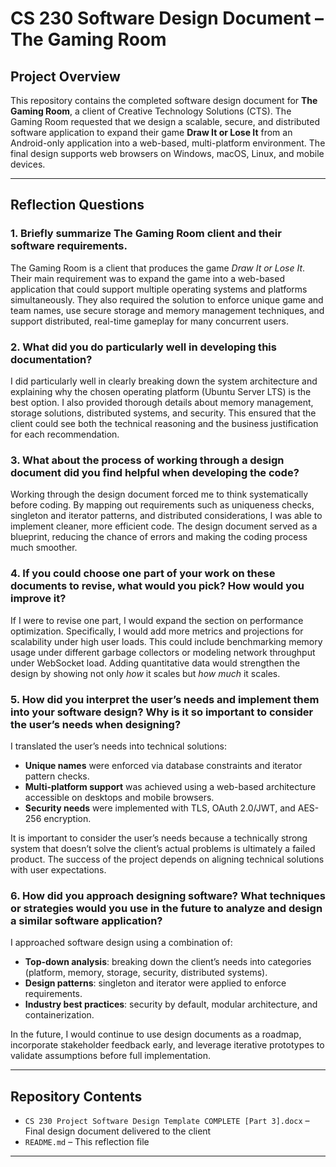 # CS 230 Software Design Document – The Gaming Room

## Project Overview
This repository contains the completed software design document for **The Gaming Room**, a client of Creative Technology Solutions (CTS). The Gaming Room requested that we design a scalable, secure, and distributed software application to expand their game **Draw It or Lose It** from an Android-only application into a web-based, multi-platform environment. The final design supports web browsers on Windows, macOS, Linux, and mobile devices.

---

## Reflection Questions

### 1. Briefly summarize The Gaming Room client and their software requirements.
The Gaming Room is a client that produces the game *Draw It or Lose It*. Their main requirement was to expand the game into a web-based application that could support multiple operating systems and platforms simultaneously. They also required the solution to enforce unique game and team names, use secure storage and memory management techniques, and support distributed, real-time gameplay for many concurrent users.

### 2. What did you do particularly well in developing this documentation?
I did particularly well in clearly breaking down the system architecture and explaining why the chosen operating platform (Ubuntu Server LTS) is the best option. I also provided thorough details about memory management, storage solutions, distributed systems, and security. This ensured that the client could see both the technical reasoning and the business justification for each recommendation.

### 3. What about the process of working through a design document did you find helpful when developing the code?
Working through the design document forced me to think systematically before coding. By mapping out requirements such as uniqueness checks, singleton and iterator patterns, and distributed considerations, I was able to implement cleaner, more efficient code. The design document served as a blueprint, reducing the chance of errors and making the coding process much smoother.

### 4. If you could choose one part of your work on these documents to revise, what would you pick? How would you improve it?
If I were to revise one part, I would expand the section on performance optimization. Specifically, I would add more metrics and projections for scalability under high user loads. This could include benchmarking memory usage under different garbage collectors or modeling network throughput under WebSocket load. Adding quantitative data would strengthen the design by showing not only *how* it scales but *how much* it scales.

### 5. How did you interpret the user’s needs and implement them into your software design? Why is it so important to consider the user’s needs when designing?
I translated the user’s needs into technical solutions:  
- **Unique names** were enforced via database constraints and iterator pattern checks.  
- **Multi-platform support** was achieved using a web-based architecture accessible on desktops and mobile browsers.  
- **Security needs** were implemented with TLS, OAuth 2.0/JWT, and AES-256 encryption.  

It is important to consider the user’s needs because a technically strong system that doesn’t solve the client’s actual problems is ultimately a failed product. The success of the project depends on aligning technical solutions with user expectations.

### 6. How did you approach designing software? What techniques or strategies would you use in the future to analyze and design a similar software application?
I approached software design using a combination of:  
- **Top-down analysis**: breaking down the client’s needs into categories (platform, memory, storage, security, distributed systems).  
- **Design patterns**: singleton and iterator were applied to enforce requirements.  
- **Industry best practices**: security by default, modular architecture, and containerization.  

In the future, I would continue to use design documents as a roadmap, incorporate stakeholder feedback early, and leverage iterative prototypes to validate assumptions before full implementation.

---

## Repository Contents
- `CS 230 Project Software Design Template COMPLETE [Part 3].docx` – Final design document delivered to the client  
- `README.md` – This reflection file  

---
